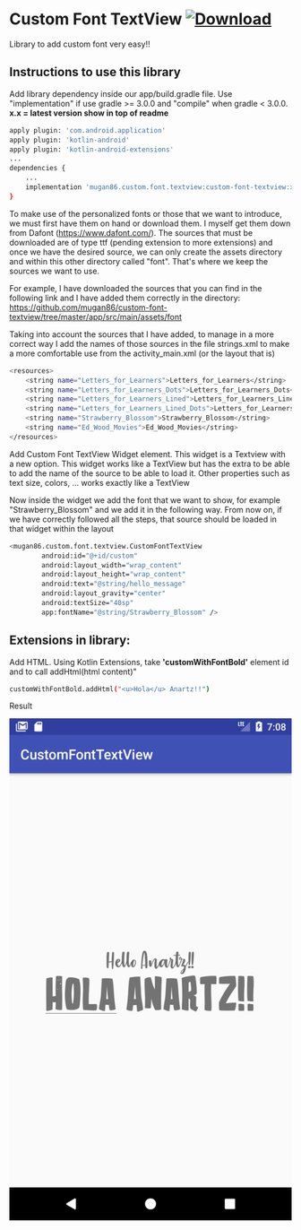 # Custom Font TextView [ ![Download](https://api.bintray.com/packages/amugika/maven/custom-font-textview/images/download.svg) ](https://bintray.com/amugika/maven/custom-font-textview/_latestVersion)
Library to add custom font very easy!!

## Instructions to use this library

Add library dependency inside our app/build.gradle file. Use "implementation" if use gradle >= 3.0.0 and "compile" when gradle < 3.0.0. **x.x = latest version show in top of readme**

```sh
apply plugin: 'com.android.application'
apply plugin: 'kotlin-android'
apply plugin: 'kotlin-android-extensions'
...
dependencies {
    ...
    implementation 'mugan86.custom.font.textview:custom-font-textview:x.x'
}
```

To make use of the personalized fonts or those that we want to introduce, we must first have them on hand or download them. I myself get them down from Dafont (https://www.dafont.com/). The sources that must be downloaded are of type ttf (pending extension to more extensions) and once we have the desired source, we can only create the assets directory and within this other directory called "font". That's where we keep the sources we want to use.

For example, I have downloaded the sources that you can find in the following link and I have added them correctly in the directory: https://github.com/mugan86/custom-font-textview/tree/master/app/src/main/assets/font

Taking into account the sources that I have added, to manage in a more correct way I add the names of those sources in the file strings.xml to make a more comfortable use from the activity_main.xml (or the layout that is)

```sh
<resources>
    <string name="Letters_for_Learners">Letters_for_Learners</string>
    <string name="Letters_for_Learners_Dots">Letters_for_Learners_Dots</string>
    <string name="Letters_for_Learners_Lined">Letters_for_Learners_Lined</string>
    <string name="Letters_for_Learners_Lined_Dots">Letters_for_Learners_Lined_Dots</string>
    <string name="Strawberry_Blossom">Strawberry_Blossom</string>
    <string name="Ed_Wood_Movies">Ed_Wood_Movies</string>
</resources>
```
Add Custom Font TextView Widget element. This widget is a Textview with a new option. This widget works like a TextView but has the extra to be able to add the name of the source to be able to load it. Other properties such as text size, colors, ... works exactly like a TextView

Now inside the widget we add the font that we want to show, for example "Strawberry_Blossom" and we add it in the following way. From now on, if we have correctly followed all the steps, that source should be loaded in that widget within the layout

```sh
<mugan86.custom.font.textview.CustomFontTextView
        android:id="@+id/custom"
        android:layout_width="wrap_content"
        android:layout_height="wrap_content"
        android:text="@string/hello_message"
        android:layout_gravity="center"
        android:textSize="40sp"
        app:fontName="@string/Strawberry_Blossom" />
 ```


## Extensions in library:

Add HTML. Using Kotlin Extensions, take **'customWithFontBold'** element id and to call addHtml(html content)"

```sh
customWithFontBold.addHtml("<u>Hola</u> Anartz!!")
```   

Result

![alt text](https://raw.githubusercontent.com/mugan86/custom-font-textview/master/screens/Screenshot_1517944103.png)

